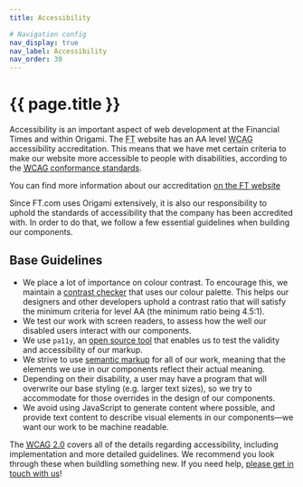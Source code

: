 ```yaml
---
title: Accessibility

# Navigation config
nav_display: true
nav_label: Accessibility
nav_order: 30
---
```


# {{ page.title }}

Accessibility is an important aspect of web development at the Financial Times and within Origami. The <abbr title="Financial Times">FT</abbr> website has an AA level <abbr title="Web Content Accessibility Guidelines">WCAG</abbr> accessibility accreditation. This means that we have met certain criteria to make our website more accessible to people with disabilities, according to the <a href="https://www.w3.org/TR/UNDERSTANDING-WCAG20/conformance.html" class="o-typography-link--external" target="_blank" rel="noopener"><abbr title="Web Content Accessibility Guidelines">WCAG</abbr> conformance standards</a>.
<aside> You can find more information about our accreditation <a href="https://www.ft.com/accessibility" class="o-typography-link--external" target="_blank" rel="noopener">on the <abbr title="Financial Times">FT</abbr> website</a></aside>

Since FT.com uses Origami extensively, it is also our responsibility to uphold the standards of accessibility that the company has been accredited with. In order to do that, we follow a few essential guidelines when building our components.

## Base Guidelines

- We place a lot of importance on colour contrast. To encourage this, we maintain a <a href="https://registry.origami.ft.com/components/o-colors#demo-contrast-ratio-checker" class="o-typography-link--external" target="_blank" rel="noopener">contrast checker</a> that uses our colour palette. This helps our designers and other developers uphold a contrast ratio that will satisfy the minimum criteria for level AA (the minimum ratio being 4.5:1).
- We test our work with screen readers, to assess how the well our disabled users interact with our components.
- We use `pa11y`, an <a href="http://pa11y.org/" class="o-typography-link--external" target="_blank" rel="noopener"> open source tool</a> that enables us to test the validity and accessibility of our markup.
- We strive to use <a href="https://www.w3.org/TR/WCAG20-TECHS/G115.html" class="o-typography-link--external" target="_blank" rel="noopener">semantic markup</a> for all of our work, meaning that the elements we use in our components reflect their actual meaning.
- Depending on their disability, a user may have a program that will overwrite our base styling (e.g. larger text sizes), so we try to accommodate for those overrides in the design of our components.
- We avoid using JavaScript to generate content where possible, and provide text content to describe visual elements in our components—we want our work to be machine readable.

The <a href="https://www.w3.org/TR/WCAG20/" class="o-typography-link--external" target="_blank" rel="noopener"><abbr title="Web Content Accessibility Guidelines">WCAG</abbr> 2.0</a> covers all of the details regarding accessibility, including implementation and more detailed guidelines. We recommend you look through these when buildling something new. If you need help, [please get in touch with us](#TODO)!
